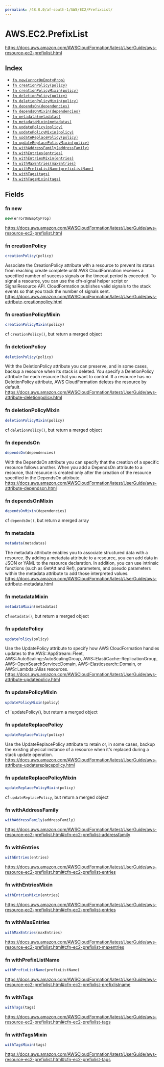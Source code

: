 ```yaml
---
permalink: /48.0.0/af-south-1/AWS/EC2/PrefixList/
---
```


# AWS.EC2.PrefixList

https://docs.aws.amazon.com/AWSCloudFormation/latest/UserGuide/aws-resource-ec2-prefixlist.html

## Index

* [`fn new(errorOnEmptyProp)`](#fn-new)
* [`fn creationPolicy(policy)`](#fn-creationpolicy)
* [`fn creationPolicyMixin(policy)`](#fn-creationpolicymixin)
* [`fn deletionPolicy(policy)`](#fn-deletionpolicy)
* [`fn deletionPolicyMixin(policy)`](#fn-deletionpolicymixin)
* [`fn dependsOn(dependencies)`](#fn-dependson)
* [`fn dependsOnMixin(dependencies)`](#fn-dependsonmixin)
* [`fn metadata(metadatas)`](#fn-metadata)
* [`fn metadataMixin(metadatas)`](#fn-metadatamixin)
* [`fn updatePolicy(policy)`](#fn-updatepolicy)
* [`fn updatePolicyMixin(policy)`](#fn-updatepolicymixin)
* [`fn updateReplacePolicy(policy)`](#fn-updatereplacepolicy)
* [`fn updateReplacePolicyMixin(policy)`](#fn-updatereplacepolicymixin)
* [`fn withAddressFamily(addressFamily)`](#fn-withaddressfamily)
* [`fn withEntries(entries)`](#fn-withentries)
* [`fn withEntriesMixin(entries)`](#fn-withentriesmixin)
* [`fn withMaxEntries(maxEntries)`](#fn-withmaxentries)
* [`fn withPrefixListName(prefixListName)`](#fn-withprefixlistname)
* [`fn withTags(tags)`](#fn-withtags)
* [`fn withTagsMixin(tags)`](#fn-withtagsmixin)

## Fields

### fn new

```ts
new(errorOnEmptyProp)
```

https://docs.aws.amazon.com/AWSCloudFormation/latest/UserGuide/aws-resource-ec2-prefixlist.html

### fn creationPolicy

```ts
creationPolicy(policy)
```

Associate the CreationPolicy attribute with a resource to prevent its status from reaching create complete until AWS CloudFormation receives a specified number of success signals or the timeout period is exceeded. To signal a resource, you can use the cfn-signal helper script or SignalResource API. CloudFormation publishes valid signals to the stack events so that you track the number of signals sent. 
https://docs.aws.amazon.com/AWSCloudFormation/latest/UserGuide/aws-attribute-creationpolicy.html

### fn creationPolicyMixin

```ts
creationPolicyMixin(policy)
```

cf `creationPolicy()`, but return a merged object

### fn deletionPolicy

```ts
deletionPolicy(policy)
```

With the DeletionPolicy attribute you can preserve, and in some cases, backup a resource when its stack is deleted. You specify a DeletionPolicy attribute for each resource that you want to control. If a resource has no DeletionPolicy attribute, AWS CloudFormation deletes the resource by default. 
https://docs.aws.amazon.com/AWSCloudFormation/latest/UserGuide/aws-attribute-deletionpolicy.html

### fn deletionPolicyMixin

```ts
deletionPolicyMixin(policy)
```

cf `deletionPolicy()`, but return a merged object

### fn dependsOn

```ts
dependsOn(dependencies)
```

With the DependsOn attribute you can specify that the creation of a specific resource follows another. When you add a DependsOn attribute to a resource, that resource is created only after the creation of the resource specified in the DependsOn attribute. 
https://docs.aws.amazon.com/AWSCloudFormation/latest/UserGuide/aws-attribute-dependson.html

### fn dependsOnMixin

```ts
dependsOnMixin(dependencies)
```

cf `dependsOn()`, but return a merged array

### fn metadata

```ts
metadata(metadatas)
```

The metadata attribute enables you to associate structured data with a resource. By adding a metadata attribute to a resource, you can add data in JSON or YAML to the resource declaration. In addition, you can use intrinsic functions (such as GetAtt and Ref), parameters, and pseudo parameters within the metadata attribute to add those interpreted values. 
https://docs.aws.amazon.com/AWSCloudFormation/latest/UserGuide/aws-attribute-metadata.html

### fn metadataMixin

```ts
metadataMixin(metadatas)
```

cf `metadata()`, but return a merged object

### fn updatePolicy

```ts
updatePolicy(policy)
```

Use the UpdatePolicy attribute to specify how AWS CloudFormation handles updates to the AWS::AppStream::Fleet, AWS::AutoScaling::AutoScalingGroup, AWS::ElastiCache::ReplicationGroup, AWS::OpenSearchService::Domain, AWS::Elasticsearch::Domain, or AWS::Lambda::Alias resources. 
https://docs.aws.amazon.com/AWSCloudFormation/latest/UserGuide/aws-attribute-updatepolicy.html

### fn updatePolicyMixin

```ts
updatePolicyMixin(policy)
```

cf `updatePolicy(), but return a merged object

### fn updateReplacePolicy

```ts
updateReplacePolicy(policy)
```

Use the UpdateReplacePolicy attribute to retain or, in some cases, backup the existing physical instance of a resource when it's replaced during a stack update operation. 
https://docs.aws.amazon.com/AWSCloudFormation/latest/UserGuide/aws-attribute-updatereplacepolicy.html

### fn updateReplacePolicyMixin

```ts
updateReplacePolicyMixin(policy)
```

cf `updateReplacePolicy`, but return a merged object

### fn withAddressFamily

```ts
withAddressFamily(addressFamily)
```

https://docs.aws.amazon.com/AWSCloudFormation/latest/UserGuide/aws-resource-ec2-prefixlist.html#cfn-ec2-prefixlist-addressfamily

### fn withEntries

```ts
withEntries(entries)
```

https://docs.aws.amazon.com/AWSCloudFormation/latest/UserGuide/aws-resource-ec2-prefixlist.html#cfn-ec2-prefixlist-entries

### fn withEntriesMixin

```ts
withEntriesMixin(entries)
```

https://docs.aws.amazon.com/AWSCloudFormation/latest/UserGuide/aws-resource-ec2-prefixlist.html#cfn-ec2-prefixlist-entries

### fn withMaxEntries

```ts
withMaxEntries(maxEntries)
```

https://docs.aws.amazon.com/AWSCloudFormation/latest/UserGuide/aws-resource-ec2-prefixlist.html#cfn-ec2-prefixlist-maxentries

### fn withPrefixListName

```ts
withPrefixListName(prefixListName)
```

https://docs.aws.amazon.com/AWSCloudFormation/latest/UserGuide/aws-resource-ec2-prefixlist.html#cfn-ec2-prefixlist-prefixlistname

### fn withTags

```ts
withTags(tags)
```

https://docs.aws.amazon.com/AWSCloudFormation/latest/UserGuide/aws-resource-ec2-prefixlist.html#cfn-ec2-prefixlist-tags

### fn withTagsMixin

```ts
withTagsMixin(tags)
```

https://docs.aws.amazon.com/AWSCloudFormation/latest/UserGuide/aws-resource-ec2-prefixlist.html#cfn-ec2-prefixlist-tags